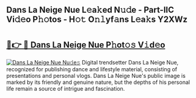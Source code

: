 ## Dans La Neige Nue L𝚎a𝚔ed N𝚞𝚍e - Part-IIC Vi𝚍𝚎o P𝚑𝚘tos - H𝚘𝚝 O𝚗𝚕yf𝚊ns L𝚎a𝚔s Y2XWz

# <h2><a href="http://kf9kdm.oniu.top/?m=Dans+La+Neige+Nue">🔗👉 🔴 Dans La Neige Nue P𝚑ot𝚘𝚜 V𝚒d𝚎o</a></h2>

[![Dans La Neige Nue Nu𝚍e𝚜](https://i.imgur.com/0qMVB7G.gif)](http://kf9kdm.oniu.top/?m=Dans+La+Neige+Nue)
Digital trendsetter Dans La Neige Nue, recognized for publishing dance and lifestyle material, consisting of presentations and personal vlogs. Dans La Neige Nue's public image is marked by its friendly and genuine nature, but the depths of his personal life remain a source of intrigue and fascination.  

